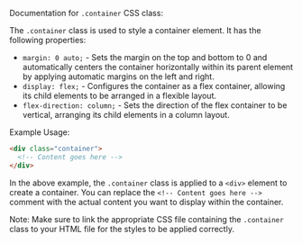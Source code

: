 Documentation for `.container` CSS class:

The `.container` class is used to style a container element. It has the following properties:

- `margin: 0 auto;` - Sets the margin on the top and bottom to 0 and automatically centers the container horizontally within its parent element by applying automatic margins on the left and right.
- `display: flex;` - Configures the container as a flex container, allowing its child elements to be arranged in a flexible layout.
- `flex-direction: column;` - Sets the direction of the flex container to be vertical, arranging its child elements in a column layout.

Example Usage:

```html
<div class="container">
  <!-- Content goes here -->
</div>
```

In the above example, the `.container` class is applied to a `<div>` element to create a container. You can replace the `<!-- Content goes here -->` comment with the actual content you want to display within the container.

Note: Make sure to link the appropriate CSS file containing the `.container` class to your HTML file for the styles to be applied correctly.
